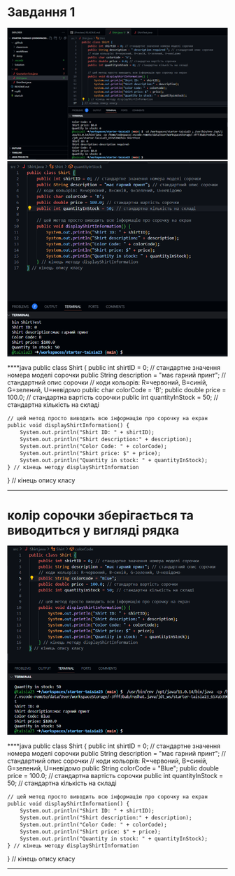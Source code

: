 # Завдання 1

![](task1.png)
![](task1.1png.png)


****java
public class Shirt {
    public int shirtID = 0; // стандартне значення номера моделі сорочки
    public String description = "має гарний принт"; // стандартний опис сорочки
    // коди кольорів: R=червоний, B=синій, G=зелений, U=невідомо
    public char colorCode = 'B';
    public double price = 100.0; // стандартна вартість сорочки
    public int quantityInStock = 50; // стандартна кількість на складі

    // цей метод просто виводить всю інформацію про сорочку на екран
    public void displayShirtInformation() {
        System.out.println("Shirt ID: " + shirtID);
        System.out.println("Shirt description:" + description);
        System.out.println("Color Code: " + colorCode);
        System.out.println("Shirt price: $" + price);
        System.out.println("Quantity in stock: " + quantityInStock);
    } // кінець методу displayShirtInformation
} // кінець опису класу
****
# колір сорочки зберігається та виводиться у вигляді рядка

![](task1.2.png)

****java
public class Shirt {
    public int shirtID = 0; // стандартне значення номера моделі сорочки
    public String description = "має гарний принт"; // стандартний опис сорочки
    // коди кольорів: R=червоний, B=синій, G=зелений, U=невідомо
    public String colorCode = "Blue";
    public double price = 100.0; // стандартна вартість сорочки
    public int quantityInStock = 50; // стандартна кількість на складі

    // цей метод просто виводить всю інформацію про сорочку на екран
    public void displayShirtInformation() {
        System.out.println("Shirt ID: " + shirtID);
        System.out.println("Shirt description:" + description);
        System.out.println("Color Code: " + colorCode);
        System.out.println("Shirt price: $" + price);
        System.out.println("Quantity in stock: " + quantityInStock);
    } // кінець методу displayShirtInformation
} // кінець опису класу
****